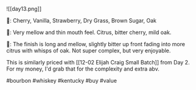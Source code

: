 ![[day13.png]]

👃: Cherry, Vanilla, Strawberry, Dry Grass, Brown Sugar, Oak

👅: Very mellow and thin mouth feel.  Citrus, bitter cherry, mild oak.

🏁: The finish is long and mellow, slightly bitter up front fading into more citrus with whisps of oak. Not super complex, but very enjoyable.  

This is similarly priced with [[12-02 Elijah Craig Small Batch]] from Day 2.  For my money, I'd grab that for the complexity and extra abv.

#bourbon #whiskey #kentucky #buy #value 